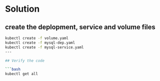 # Solution

## create the deplopment, service and volume files

```bash
kubectl create -f volume.yaml
kubectl create -f mysql-dep.yaml
kubectl create -f mysql-service.yaml
---

## Verify the code

```bash
kubectl get all
```